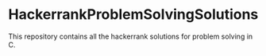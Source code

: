 # HackerrankProblemSolvingSolutions
This repository contains all the hackerrank solutions for problem solving in C.
